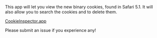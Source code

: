 This app will let you view the new binary cookies, found in Safari 5.1.  It will also allow you to search the cookies and to delete them.

[CookieInspector.app](https://github.com/downloads/sgonyea/CookieInspector/CookieInspector.zip)

Please submit an issue if you experience any!
